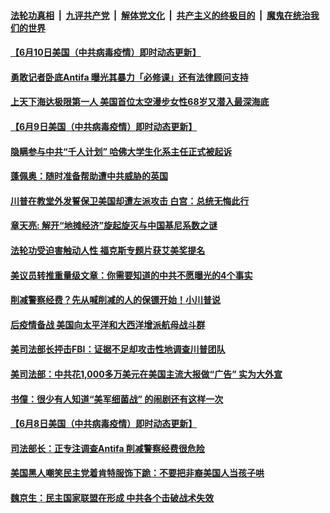 

####  [法轮功真相](../../../../basic/blob/master/README.md?t=06102201) &nbsp;|&nbsp; [九评共产党](../../../../9ping.md/blob/master/README.md?t=06102201) &nbsp;|&nbsp; [解体党文化](../../../../jtdwh.md/blob/master/README.md?t=06102201)  &nbsp;|&nbsp; [共产主义的终极目的](../../../../gczydzjmd.md/blob/master/README.md?t=06102201) &nbsp;|&nbsp; [魔鬼在统治我们的世界](../../../../mgztzwmdsj.md/blob/master/README.md?t=06102201) 

#### [【6月10日美国（中共病毒疫情）即时动态更新】](../pages/soh6/388765.md?t=06102201) 
#### [勇敢记者卧底Antifa  曝光其暴力「必修课」还有法律顾问支持](../pages/soh6/388558.md?t=06102201) 
#### [上天下海达极限第一人 美国首位太空漫步女性68岁又潜入最深海底](../pages/soh6/388666.md?t=06102201) 
#### [【6月9日美国（中共病毒疫情）即时动态更新】](../pages/soh6/388435.md?t=06102201) 
#### [隐瞒参与中共“千人计划” 哈佛大学生化系主任正式被起诉](../pages/soh6/388615.md?t=06102201) 
#### [蓬佩奥：随时准备帮助遭中共威胁的英国](../pages/soh6/388612.md?t=06102201) 
#### [川普在教堂外发誓保卫美国却遭左派攻击 白宫：总统无悔此行](../pages/soh6/388603.md?t=06102201) 
#### [章天亮: 解开“地摊经济”旋起旋灭与中国基尼系数之谜](../pages/soh6/388528.md?t=06102201) 
#### [法轮功受迫害触动人性 福克斯专题片获艾美奖提名](../pages/soh6/388525.md?t=06102201) 
#### [美议员转推重量级文章：你需要知道的中共不愿曝光的4个事实](../pages/soh6/388477.md?t=06102201) 
#### [削减警察经费？先从喊削减的人的保镖开始！小川普说](../pages/soh6/388465.md?t=06102201) 
#### [后疫情备战 美国向太平洋和大西洋增派航母战斗群](../pages/soh6/388450.md?t=06102201) 
#### [美司法部长抨击FBI：证据不足却攻击性地调查川普团队](../pages/soh6/388456.md?t=06102201) 
#### [美司法部：中共花1,000多万美元在美国主流大报做“广告” 实为大外宣](../pages/soh6/388447.md?t=06102201) 
#### [书僮：很少有人知道“美军细菌战”  的闹剧还有这样一次](../pages/soh6/388426.md?t=06102201) 
#### [【6月8日美国（中共病毒疫情）即时动态更新】](../pages/soh6/388024.md?t=06102201) 
#### [司法部长：正专注调查Antifa  削减警察经费很危险](../pages/soh6/388237.md?t=06102201) 
#### [美国黑人嘲笑民主党着肯特服饰下跪：不要把非裔美国人当孩子哄](../pages/soh6/388171.md?t=06102201) 
#### [魏京生：民主国家联盟在形成  中共各个击破战术失效](../pages/soh6/388195.md?t=06102201) 
